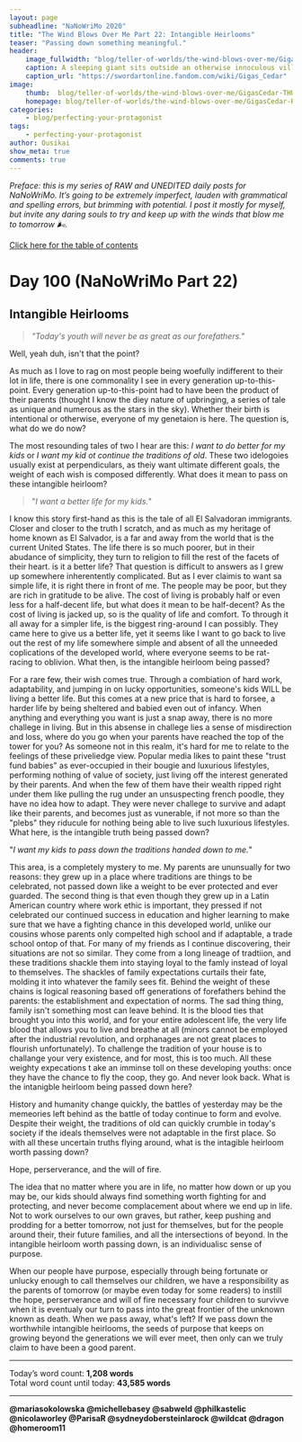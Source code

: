 ```yaml
---
layout: page
subheadline: "NaNoWriMo 2020"
title: "The Wind Blows Over Me Part 22: Intangible Heirlooms"
teaser: "Passing down something meaningful."
header:
    image_fullwidth: "blog/teller-of-worlds/the-wind-blows-over-me/GigasCedar-HEAD.jpg"
    caption: A sleeping giant sits outside an otherwise innoculous village at the outskirts of the virtual realm...
    caption_url: "https://swordartonline.fandom.com/wiki/Gigas_Cedar"
image:
    thumb:  blog/teller-of-worlds/the-wind-blows-over-me/GigasCedar-THUMB.png
    homepage: blog/teller-of-worlds/the-wind-blows-over-me/GigasCedar-RAW.png
categories:
    - blog/perfecting-your-protagonist
tags:
    - perfecting-your-protagonist
author: Ousikai
show_meta: true
comments: true
---
```

*Preface: this is my series of RAW and UNEDITED daily posts for NaNoWriMo. It’s going to be extremely imperfect, lauden with grammatical and spelling errors, but brimming with potential. I post it mostly for myself, but invite any daring souls to try and keep up with the winds that blow me to tomorrow :wind_face:.*

[Click here for the table of contents]({{site.url}}{{site.baseurl}}/blog/perfecting-your-protagonist/the-wind-blows-over-me-table-of-contents) <br/>

# Day 100 (NaNoWriMo Part 22)     
## Intangible Heirlooms

> *"Today's youth will never be as great as our forefathers."*

Well, yeah duh, isn't that the point?

As much as I love to rag on most people being woefully indifferent to their lot in life, there is one commonality I see in every generation up-to-this-point. Every generation up-to-this-point had to have been the product of their parents (thought I know the diey nature of upbringing, a series of tale as unique and numerous as the stars in the sky). Whether their birth is intentional or otherwise, everyone of my genetaion is here. The question is, what do we do now?

The most resounding tales of two I hear are this: *I want to do better for my kids* or *I want my kid ot continue the traditions of old*.  These two idelogoies usually exist at perpendiculars, as theiy want ultimate different goals, the weight of each wish is composed differently. What does it mean to pass on these intangible heirloom?

> "*I want a better life for my kids.*"

I know this story first-hand as this is the tale of all El Salvadoran immigrants. Closer and closer to the truth I scratch, and as much as my heritage of home known as El Salvador, is a far and away from the world that is the current United States. The life there is so much poorer, but in their abudance of simplicity, they turn to religion to fill the rest of the facets of their heart. is it a better life? That question is difficult to answers as I grew up somewhere inherentently complicated. But as I ever claimis to want sa simple life, it is right there in front of me. The people may be poor, but they are rich in gratitude to be alive. The cost of living is probably half or even less for a half-decent life, but what does it mean to be half-decent? As the cost of living is jacked up, so is the quality of life and comfort. To through it all away for a simpler life, is the biggest ring-around I can possibly. They came here to give us a better life, yet it seems like I want to go back to live out the rest of my life somewhere simple and absent of all the unneeded coplications of the developed world, where everyone seems to be rat-racing to oblivion. What then, is the intangible heirloom being passed?

For a rare few, their wish comes true. Through a combiation of hard work, adaptability, and jumping in on lucky opportunities, someone's kids WILL be living a better life. But this comes at a new price that is hard to forsee, a harder life by being sheltered and babied even out of infancy. When anything and everything you want is just a snap away, there is no more challege in living. But in this absense in challege lies a sense of misdirection and loss, where do you go when your parents have reached the top of the tower for you? As someone not in this realm, it's hard for me to relate to the feelings of these priveliedge view. Popular media likes to paint these "trust fund babies" as ever-occupied in their bougie and luxurious lifestyles, performing nothing of value of society, just living off the interest generated by their parents. And when the few of them have their wealth ripped right under them like pulling the rug under an unsuspecting french poodle, they have no idea how to adapt. They were never challege to survive and adapt like their parents, and becomes just as vunerable, if not more so than the "plebs" they riducule for nothing being able to live such luxurious lifestyles. What here, is the intangible truth being passed down?

"*I want my kids to pass down the traditions handed down to me.*"

This area, is a completely mystery to me. My parents are ununsually for two reasons: they grew up in a place where traditions are things to be celebrated, not passed down like a weight to be ever protected and ever guarded. The second thing is that even though they grew up in a Latin American country where work ethic is important, they pressed if not celebrated our continued success in education and higher learning to make sure that we have a fighting chance in this developed world, unlike our cousins whose parents only compelted high school and if adaptable, a trade school ontop of that. For many of my friends as I continue discovering, their situations are not so similar. They come from a long lineage of tradtiion, and these traditions shackle them into staying loyal to the famly instead of loyal to themselves. The shackles of family expectations curtails their fate, molding it into whatever the family sees fit. Behind the weight of these chains is logical reasoning based off generations of forefathers behind the parents: the establishment and expectation of norms. The sad thing thing, family isn't something most can leave behind. It is the blood ties that brought you into this world, and for your entire adolescent life, the very life blood that allows you to live and breathe at all (minors cannot be employed after the industrial revolution, and orphanages are not great places to flourish unfortunately). To challenge the tradition of your house is to challange your very existence, and for most, this is too much. All these weighty expecations t ake an imminse toll on these developing youths: once they have the chance to fly the coop, they go. And never look back. What is the intanigble heirloom being passed down here?

History and humanity change quickly, the battles of yesterday may be the memeories left behind as the battle of today continue to form and evolve. Despite their weight, the traditions of old can quickly crumble in today's society if the ideals themselves were not adaptable in the first place. So with all these uncertain truths flying around, what is the intagible heirloom worth passing down? 

Hope, perserverance, and the will of fire. 

The idea that no matter where you are in life, no matter how down or up you may be, our kids should always find something worth fighting for and protecting, and never become complacement about where we end up in life. Not to work ourselves to our own graves, but rather, keep pushing and prodding for a better tomorrow, not just for themselves, but for the people around their, their future families, and all the intersections of beyond. In the intangible heirloom worth passing down, is an individualisc sense of purpose.

When our people have purpose, especially through being fortunate or unlucky enough to call themselves our children, we have a responsibility as the parents of tomorrow (or maybe even today for some readers) to instill the hope, perserverance and will of fire necessary four children to survivve when it is eventualy our turn to pass into the great frontier of the unknown known as death. When we pass away, what's left? If we pass down the worthwhile intangible heirlooms, the seeds of purpose that keeps on growing beyond the generations we will ever meet, then only can we truly claim to have been a good parent. 

---

Today’s word count: **1,208 words** <br/>
Total word count until today: **43,585 words** <br/>

-----

**@mariasokolowska @michellebasey @sabweld @philkastelic @nicolaworley @ParisaR @sydneydobersteinlarock @wildcat @dragon @homeroom11**